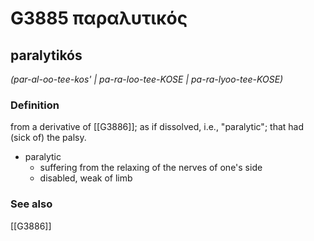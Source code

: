 # G3885 παραλυτικός

## paralytikós

_(par-al-oo-tee-kos' | pa-ra-loo-tee-KOSE | pa-ra-lyoo-tee-KOSE)_

### Definition

from a derivative of [[G3886]]; as if dissolved, i.e., "paralytic"; that had (sick of) the palsy.

- paralytic
  - suffering from the relaxing of the nerves of one's side
  - disabled, weak of limb

### See also

[[G3886]]

